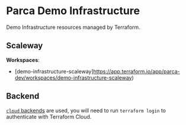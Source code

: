 # Parca Demo Infrastructure

Demo Infrastructure resources managed by Terraform.

## Scaleway

**Workspaces**:

* [demo-infrastructure-scaleway]https://app.terraform.io/app/parca-dev/workspaces/demo-infrastructure-scaleway)

## Backend

[`cloud` backends](https://developer.hashicorp.com/terraform/cli/cloud/settings) are used, you will need to run `terraform login` to authenticate with Terraform Cloud.
